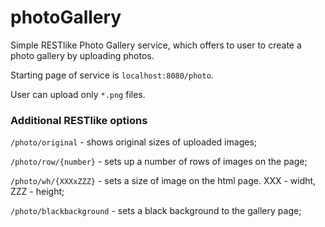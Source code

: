 # photoGallery
Simple RESTlike Photo Gallery service, which offers to user to create a photo gallery by uploading photos.

Starting page of service is <code>localhost:8080/photo</code>.

User can upload only <code>*.png</code> files.

<h3>Additional RESTlike options</h3>

<code>/photo/original</code> - shows original sizes of uploaded images;

<code>/photo/row/{number}</code> - sets up a number of rows of images on the page;

<code>/photo/wh/{XXXxZZZ}</code> - sets a size of image on the html page. XXX - widht, ZZZ - height;

<code>/photo/blackbackground</code> - sets a black background to the gallery page;
